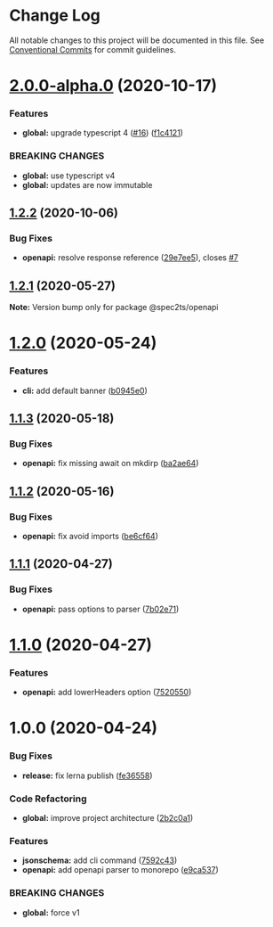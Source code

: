 # Change Log

All notable changes to this project will be documented in this file.
See [Conventional Commits](https://conventionalcommits.org) for commit guidelines.

# [2.0.0-alpha.0](https://github.com/touchifyapp/spec2ts/compare/@spec2ts/openapi@1.2.2...@spec2ts/openapi@2.0.0-alpha.0) (2020-10-17)


### Features

* **global:** upgrade typescript 4 ([#16](https://github.com/touchifyapp/spec2ts/issues/16)) ([f1c4121](https://github.com/touchifyapp/spec2ts/commit/f1c4121dfae1d48a643adabbeb96989718ab4ad7))


### BREAKING CHANGES

* **global:** use typescript v4
* **global:** updates are now immutable





## [1.2.2](https://github.com/touchifyapp/spec2ts/compare/@spec2ts/openapi@1.2.1...@spec2ts/openapi@1.2.2) (2020-10-06)


### Bug Fixes

* **openapi:** resolve response reference ([29e7ee5](https://github.com/touchifyapp/spec2ts/commit/29e7ee51a18049e2335eda08ceb68460b22de055)), closes [#7](https://github.com/touchifyapp/spec2ts/issues/7)





## [1.2.1](https://github.com/touchifyapp/spec2ts/compare/@spec2ts/openapi@1.2.0...@spec2ts/openapi@1.2.1) (2020-05-27)

**Note:** Version bump only for package @spec2ts/openapi





# [1.2.0](https://github.com/touchifyapp/spec2ts/compare/@spec2ts/openapi@1.1.3...@spec2ts/openapi@1.2.0) (2020-05-24)


### Features

* **cli:** add default banner ([b0945e0](https://github.com/touchifyapp/spec2ts/commit/b0945e08b2c1da4dc494dca1890d491768a13e60))





## [1.1.3](https://github.com/touchifyapp/spec2ts/compare/@spec2ts/openapi@1.1.2...@spec2ts/openapi@1.1.3) (2020-05-18)


### Bug Fixes

* **openapi:** fix missing await on mkdirp ([ba2ae64](https://github.com/touchifyapp/spec2ts/commit/ba2ae64805626b706f25f4caadec4bfb96a1055e))





## [1.1.2](https://github.com/touchifyapp/spec2ts/compare/@spec2ts/openapi@1.1.1...@spec2ts/openapi@1.1.2) (2020-05-16)


### Bug Fixes

* **openapi:** fix avoid imports ([be6cf64](https://github.com/touchifyapp/spec2ts/commit/be6cf64e84588ee8773c2756fed0e24ea9d18ae1))





## [1.1.1](https://github.com/touchifyapp/spec2ts/compare/@spec2ts/openapi@1.1.0...@spec2ts/openapi@1.1.1) (2020-04-27)


### Bug Fixes

* **openapi:** pass options to parser ([7b02e71](https://github.com/touchifyapp/spec2ts/commit/7b02e7146eafbf8dc2f0cf1fe97cc1051095df63))





# [1.1.0](https://github.com/touchifyapp/spec2ts/compare/@spec2ts/openapi@1.0.0...@spec2ts/openapi@1.1.0) (2020-04-27)


### Features

* **openapi:** add lowerHeaders option ([7520550](https://github.com/touchifyapp/spec2ts/commit/752055038827457c5058578be0d1ddf01ffead04))





# 1.0.0 (2020-04-24)


### Bug Fixes

* **release:** fix lerna publish ([fe36558](https://github.com/touchifyapp/spec2ts/commit/fe36558a1a2742e2e3d99aa08061ab9be0cf03f2))


### Code Refactoring

* **global:** improve project architecture ([2b2c0a1](https://github.com/touchifyapp/spec2ts/commit/2b2c0a1d98b78457520fff2c116b7f8d0e5c5df5))


### Features

* **jsonschema:** add cli command ([7592c43](https://github.com/touchifyapp/spec2ts/commit/7592c439be99fabb97cc270aa7a09794ee86f738))
* **openapi:** add openapi parser to monorepo ([e9ca537](https://github.com/touchifyapp/spec2ts/commit/e9ca5375e2692f909d32eacae653f918cd348040))


### BREAKING CHANGES

* **global:** force v1
